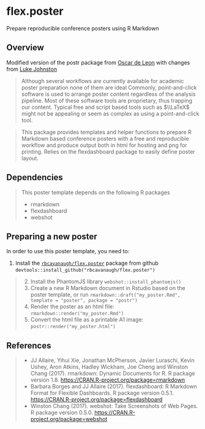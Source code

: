 
# flex.poster

Prepare reproducible conference posters using R Markdown

## Overview

Modified version of the postr package from [Oscar de
Leon](https://github.com/odeleongt) with changes from [Luke
Johnston](https://github.com/lwjohnst86)

> Although several workflows are currently available for academic poster
> preparation none of them are ideal Commonly, point-and-click software
> is used to arrange poster content regardless of the analysis pipeline.
> Most of these software tools are proprietary, thus trapping our
> content. Typical free and script based tools such as $\\LaTeX$ might
> not be appealing or seem as complex as using a point-and-click tool.

> This package provides templates and helper functions to prepare R
> Markdown based conference posters with a free and reproducible
> workflow and produce output both in html for hosting and png for
> printing. Relies on the flexdashboard package to easily define poster
> layout.

## Dependencies

> This poster template depends on the following R packages
>
> -   rmarkdown
> -   flexdashboard
> -   webshot

## Preparing a new poster

In order to use this poster template, you need to:

1.  Install the
    [`rbcavanaugh/flex.poster`](https://github.com/rbcavanaugh/flex.poster)
    package from github
    `devtools::install_github("rbcavanaugh/flex.poster")`

> 2.  Install the PhantomJS library `webshot::install_phantomjs()`
> 3.  Create a new R Markdown document in Rstudio based on the poster
>     template, or run
>     `rmarkdown::draft("my_poster.Rmd", template = "poster", package = "postr")`
> 4.  Render the poster as an html file:
>     `rmarkdown::render("my_poster.Rmd")`
> 5.  Convert the html file as a printable A1 image:
>     `postr::render("my_poster.html")`

## References

> -   JJ Allaire, Yihui Xie, Jonathan McPherson, Javier Luraschi, Kevin
>     Ushey, Aron Atkins, Hadley Wickham, Joe Cheng and Winston Chang
>     (2017). rmarkdown: Dynamic Documents for R. R package version 1.8.
>     <https://CRAN.R-project.org/package=rmarkdown>
> -   Barbara Borges and JJ Allaire (2017). flexdashboard: R Markdown
>     Format for Flexible Dashboards. R package version 0.5.1.
>     <https://CRAN.R-project.org/package=flexdashboard>
> -   Winston Chang (2017). webshot: Take Screenshots of Web Pages. R
>     package version 0.5.0.
>     <https://CRAN.R-project.org/package=webshot>
